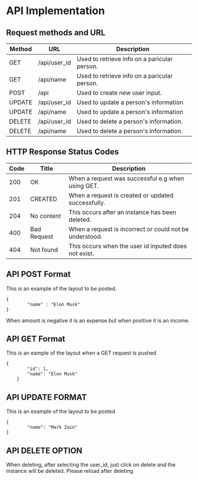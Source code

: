 # API Implementation
## Request methods and URL
| Method | URL | Description|
| ---- | ---- | ---- |
| GET | /api/user_id | Used to retrieve info on a paricular person. |
| GET | /api/name | Used to retrieve info on a paricular person. |
| POST | /api | Used to create new user input. |
| UPDATE | /api/user_id | Used to update a person's information |
| UPDATE | /api/name | Used to update a person's information |
| DELETE | /api/user_id | Used to delete a person's information. |
| DELETE | /api/name | Used to delete a person's information. |

## HTTP Response Status Codes
| Code | Title | Description|
| ---- | ---- | ---- |
| 200 | OK | When a request was successful e.g when using GET. |
| 201 | CREATED | When a request is created or updated successfully. |
| 204 | No content | This occurs after an instance has been deleted. |
| 400 | Bad Request | When a request is incorrect or could not be understood. |
| 404 | Not found | This occurs when the user id inputed does not exist. |

## API POST Format
This is an example of the layout to be posted.
```
{
        "name" : "Elon Musk"
}
```
When amount is negative it is an expense but when positive it is an income.

## API GET Format
This is an eample of the layout when a GET request is pushed
```
{
        "id": 1,
        "name": "Elon Musk"
    }
```

## API UPDATE FORMAT
This is an example of the layout to be posted
```
{
        "name": "Mark Zain"
}
```

## API DELETE OPTION
When deleting, after selecting the user_id, just click on delete and the instance will be deleted. Please reload after deleting